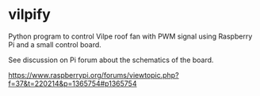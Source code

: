 # vilpify

Python program to control Vilpe roof fan with PWM signal using Raspberry Pi and a small control board.

See discussion on Pi forum about the schematics of the board.

https://www.raspberrypi.org/forums/viewtopic.php?f=37&t=220214&p=1365754#p1365754
